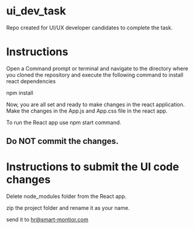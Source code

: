 # ui_dev_task
Repo created for UI/UX developer candidates to complete the task.

# Instructions

Open a Command prompt or terminal and navigate to the directory where you cloned the repository and execute the following command to install react dependencies

npm install

Now, you are all set and ready to make changes in the react application. Make the changes in the App.js and App.css file in the react app.

To run the React app use npm start command.

## Do NOT commit the changes.

# Instructions to submit the UI code changes

Delete node_modules folder from the React app.

zip the project folder and rename it as your name.

send it to hr@smart-montior.com
